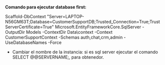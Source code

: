 **Comando para ejecutar database first:**

Scaffold-DbContext "Server=LAPTOP-N56GM63T;Database=CustomerSupportDB;Trusted_Connection=True;TrustServerCertificate=True" Microsoft.EntityFrameworkCore.SqlServer -OutputDir Models -ContextDir Data\context -Context CustomerSupportContext -Schemas auth,chat,crm,admin -UseDatabaseNames -Force


* Cambiar el nombre de la instancia: si es sql server ejecutar el comando SELECT @@SERVERNAME;, para obtenedor.
